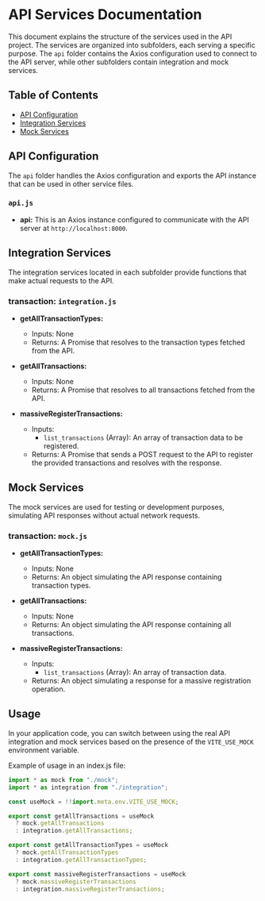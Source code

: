 # API Services Documentation

This document explains the structure of the services used in the API project. The services are organized into subfolders, each serving a specific purpose. The `api` folder contains the Axios configuration used to connect to the API server, while other subfolders contain integration and mock services.

## Table of Contents

- [API Configuration](#api-configuration)
- [Integration Services](#integration-services)
- [Mock Services](#mock-services)

## API Configuration

The `api` folder handles the Axios configuration and exports the API instance that can be used in other service files.

### `api.js`

- **api:** This is an Axios instance configured to communicate with the API server at `http://localhost:8000`.

## Integration Services

The integration services located in each subfolder provide functions that make actual requests to the API.

### transaction: `integration.js`

- **getAllTransactionTypes:**
  - Inputs: None
  - Returns: A Promise that resolves to the transaction types fetched from the API.

- **getAllTransactions:**
  - Inputs: None
  - Returns: A Promise that resolves to all transactions fetched from the API.

- **massiveRegisterTransactions:**
  - Inputs:
    - `list_transactions` (Array): An array of transaction data to be registered.
  - Returns: A Promise that sends a POST request to the API to register the provided transactions and resolves with the response.

## Mock Services

The mock services are used for testing or development purposes, simulating API responses without actual network requests.

### transaction: `mock.js`

- **getAllTransactionTypes:**
  - Inputs: None
  - Returns: An object simulating the API response containing transaction types.

- **getAllTransactions:**
  - Inputs: None
  - Returns: An object simulating the API response containing all transactions.

- **massiveRegisterTransactions:**
  - Inputs:
    - `list_transactions` (Array): An array of transaction data.
  - Returns: An object simulating a response for a massive registration operation.

## Usage

In your application code, you can switch between using the real API integration and mock services based on the presence of the `VITE_USE_MOCK` environment variable.

Example of usage in an index.js file:

```javascript
import * as mock from "./mock";
import * as integration from "./integration";

const useMock = !!import.meta.env.VITE_USE_MOCK;

export const getAllTransactions = useMock
  ? mock.getAllTransactions
  : integration.getAllTransactions;

export const getAllTransactionTypes = useMock
  ? mock.getAllTransactionTypes
  : integration.getAllTransactionTypes;

export const massiveRegisterTransactions = useMock
  ? mock.massiveRegisterTransactions
  : integration.massiveRegisterTransactions;
```